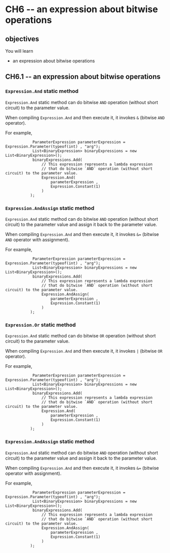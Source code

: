 # CH6 -- an expression about bitwise operations
## objectives
You will learn 

+ an expression about bitwise operations

## CH6.1 -- an expression about bitwise operations
### `Expression.And` static method
`Expression.And` static method can do bitwise `AND` operation (without short circuit) to the parameter value.

When compiling `Expression.And` and then execute it, it invokes `&` (bitwise `AND` operator). 

For example,

```
            ParameterExpression parameterExpression = Expression.Parameter(typeof(int) , "arg");
            List<BinaryExpression> binaryExpressions = new List<BinaryExpression>();
            binaryExpressions.Add(
                // This expression represents a lambda expression
                // that do bitwise `AND` operation (without short circuit) to the parameter value.
                Expression.And(
                    parameterExpression ,
                    Expression.Constant(1)
                )
           );
```

### `Expression.AndAssign` static method
`Expression.And` static method can do bitwise `AND` operation (without short circuit) to the parameter value and assign it back to the parameter value.

When compiling `Expression.And` and then execute it, it invokes `&=` (bitwise `AND` operator with assignment). 

For example,

```
            ParameterExpression parameterExpression = Expression.Parameter(typeof(int) , "arg");
            List<BinaryExpression> binaryExpressions = new List<BinaryExpression>();
            binaryExpressions.Add(
                // This expression represents a lambda expression
                // that do bitwise `AND` operation (without short circuit) to the parameter value.
                Expression.AndAssign(
                    parameterExpression ,
                    Expression.Constant(1)
                )
           );
```

### `Expression.Or` static method
`Expression.And` static method can do bitwise `OR` operation (without short circuit) to the parameter value.

When compiling `Expression.And` and then execute it, it invokes `|` (bitwise `OR` operator). 

For example,

```
            ParameterExpression parameterExpression = Expression.Parameter(typeof(int) , "arg");
            List<BinaryExpression> binaryExpressions = new List<BinaryExpression>();
            binaryExpressions.Add(
                // This expression represents a lambda expression
                // that do bitwise `AND` operation (without short circuit) to the parameter value.
                Expression.And(
                    parameterExpression ,
                    Expression.Constant(1)
                )
           );
```

### `Expression.AndAssign` static method
`Expression.And` static method can do bitwise `AND` operation (without short circuit) to the parameter value and assign it back to the parameter value.

When compiling `Expression.And` and then execute it, it invokes `&=` (bitwise operator with assignment). 

For example,

```
            ParameterExpression parameterExpression = Expression.Parameter(typeof(int) , "arg");
            List<BinaryExpression> binaryExpressions = new List<BinaryExpression>();
            binaryExpressions.Add(
                // This expression represents a lambda expression
                // that do bitwise `AND` operation (without short circuit) to the parameter value.
                Expression.AndAssign(
                    parameterExpression ,
                    Expression.Constant(1)
                )
           );
```

